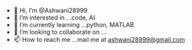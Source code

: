 - 👋 Hi, I’m @Ashwani28999
- 👀 I’m interested in ...code, AI
- 🌱 I’m currently learning ...python, MATLAB
- 💞️ I’m looking to collaborate on ...
- 📫 How to reach me ...mail me at ashwani28999@gmail.com

<!---
Ashwani28999/Ashwani28999 Joined- 26-04-2021, Learn
--->
